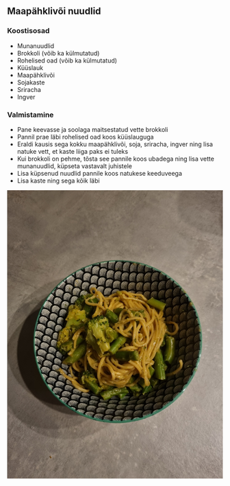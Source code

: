 ## Maapähklivõi nuudlid

### Koostisosad
- Munanuudlid
- Brokkoli (võib ka külmutatud)
- Rohelised oad (võib ka külmutatud)
- Küüslauk
- Maapähklivõi
- Sojakaste
- Sriracha
- Ingver 

### Valmistamine
- Pane keevasse ja soolaga maitsestatud vette brokkoli
- Pannil prae läbi rohelised oad koos küüslauguga
- Eraldi kausis sega kokku maapähklivõi, soja, sriracha, ingver ning lisa natuke vett, et kaste liiga paks ei tuleks
- Kui brokkoli on pehme, tõsta see pannile koos ubadega ning lisa vette munanuudlid, küpseta vastavalt juhistele
- Lisa küpsenud nuudlid pannile koos natukese keeduveega
- Lisa kaste ning sega kõik läbi

![Alt text](../pildid/Maap%C3%A4hkliv%C3%B5inuudlid.jpg)